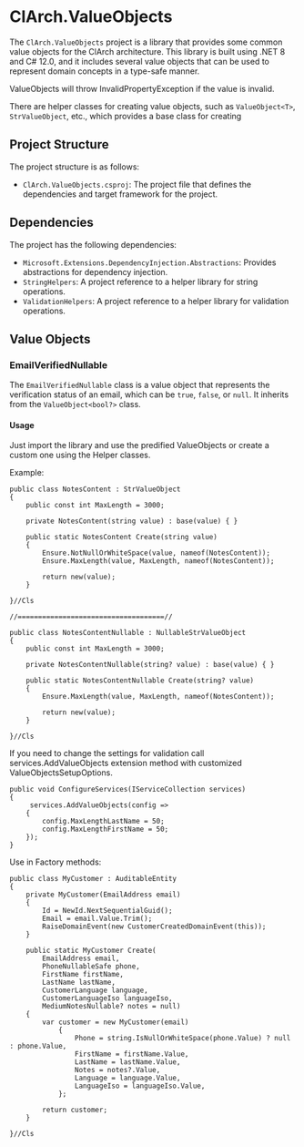 # ClArch.ValueObjects

The `ClArch.ValueObjects` project is a library that provides some common value objects for the ClArch architecture. 
This library is built using .NET 8 and C# 12.0, and it includes several value objects that can be used to represent 
domain concepts in a type-safe manner.

ValueObjects will throw InvalidPropertyException if the value is invalid.

There are helper classes for creating value objects, such as `ValueObject<T>`, `StrValueObject`, etc., which provides a base class for creating

## Project Structure

The project structure is as follows:

- `ClArch.ValueObjects.csproj`: The project file that defines the dependencies and target framework for the project.

## Dependencies

The project has the following dependencies:

- `Microsoft.Extensions.DependencyInjection.Abstractions`: Provides abstractions for dependency injection.
- `StringHelpers`: A project reference to a helper library for string operations.
- `ValidationHelpers`: A project reference to a helper library for validation operations.

## Value Objects

### EmailVerifiedNullable

The `EmailVerifiedNullable` class is a value object that represents the verification status of an email, which can be `true`, `false`, or `null`. It inherits from the `ValueObject<bool?>` class.

#### Usage

Just import the library and use the predified ValueObjects or create a custom one using the Helper classes.

Example: 

    public class NotesContent : StrValueObject
    {
        public const int MaxLength = 3000;

        private NotesContent(string value) : base(value) { }

        public static NotesContent Create(string value)
        {
            Ensure.NotNullOrWhiteSpace(value, nameof(NotesContent));
            Ensure.MaxLength(value, MaxLength, nameof(NotesContent));

            return new(value);
        }

    }//Cls

    //====================================//

    public class NotesContentNullable : NullableStrValueObject
    {
        public const int MaxLength = 3000;

        private NotesContentNullable(string? value) : base(value) { }

        public static NotesContentNullable Create(string? value)
        {
            Ensure.MaxLength(value, MaxLength, nameof(NotesContent));

            return new(value);
        }

    }//Cls


If you need to change the settings for validation call services.AddValueObjects extension method with customized ValueObjectsSetupOptions.

    
    public void ConfigureServices(IServiceCollection services)
    {
         services.AddValueObjects(config =>
        {
            config.MaxLengthLastName = 50;
            config.MaxLengthFirstName = 50;
        });
    }
    
Use in Factory methods:
   
    public class MyCustomer : AuditableEntity
    {
        private MyCustomer(EmailAddress email)
        {
            Id = NewId.NextSequentialGuid();
            Email = email.Value.Trim();
            RaiseDomainEvent(new CustomerCreatedDomainEvent(this));
        }

        public static MyCustomer Create(
            EmailAddress email,
            PhoneNullableSafe phone,
            FirstName firstName,
            LastName lastName,
            CustomerLanguage language,
            CustomerLanguageIso languageIso,
            MediumNotesNullable? notes = null)
        {
            var customer = new MyCustomer(email)
                {
                    Phone = string.IsNullOrWhiteSpace(phone.Value) ? null : phone.Value,
                    FirstName = firstName.Value,
                    LastName = lastName.Value,
                    Notes = notes?.Value,
                    Language = language.Value,
                    LanguageIso = languageIso.Value,
                };

            return customer;
        }

    }//Cls
